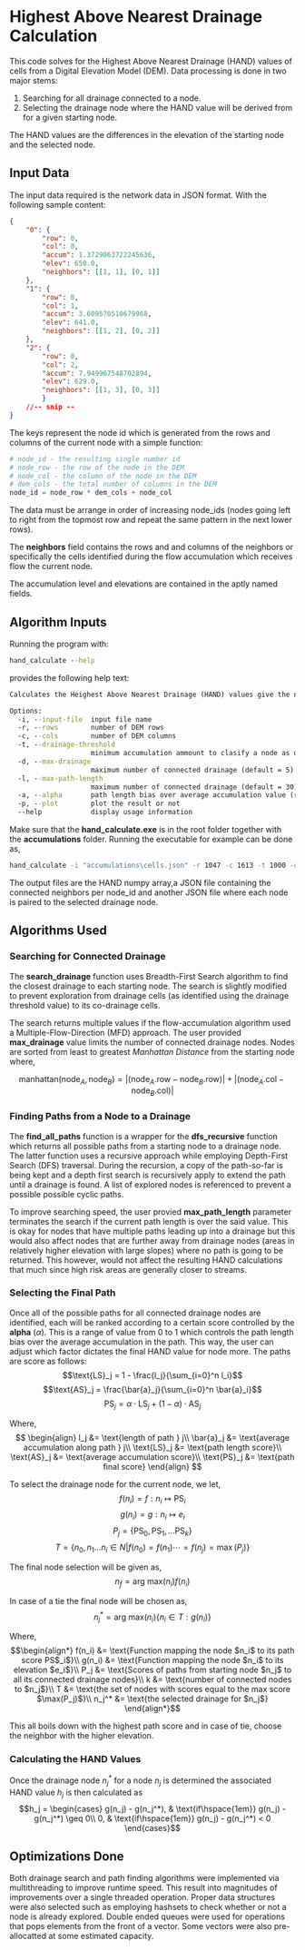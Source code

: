 # Highest Above Nearest Drainage Calculation

This code solves for the Highest Above Nearest Drainage (HAND) values of cells from a Digital Elevation Model (DEM). Data processing is done in two major stems:

1. Searching for all drainage connected to a node.
2. Selecting the drainage node where the HAND value will be derived from for a given starting node.

The HAND values are the differences in the elevation of the starting node and the selected node.

## Input Data
The input data required is the network data in JSON format. With the following sample content:

```json
{
    "0": {
        "row": 0,
        "col": 0,
        "accum": 1.3729063722245636,
        "elev": 650.0,
        "neighbors": [[1, 1], [0, 1]]
    }, 
    "1": {
        "row": 0,
        "col": 1,
        "accum": 3.609570510679968,
        "elev": 641.0,
        "neighbors": [[1, 2], [0, 2]]
    },
    "2": {
        "row": 0,
        "col": 2,
        "accum": 7.949967548702894,
        "elev": 629.0, 
        "neighbors": [[1, 3], [0, 3]] 
        }
    //-- snip --
}
```
The keys represent the node id which is generated from the rows and columns of the current node with a simple function:

```python
# node_id - the resulting single number id
# node_row - the row of the node in the DEM
# node_col - the column of the node in the DEM
# dem_cols - the total number of columns in the DEM
node_id = node_row * dem_cols + node_col
```

The data must be arrange in order of increasing node_ids (nodes going left to right from the topmost row and repeat the same pattern in the next lower rows).

The **neighbors** field contains the rows and and columns of the neighbors or specifically the cells identified during the flow accumulation which receives flow the current node.

The accumulation level and elevations are contained in the aptly named fields.

## Algorithm Inputs
Running the program with:
```cmd
hand_calculate --help
```
provides the following help text:
```cmd
Calculates the Heighest Above Nearest Drainage (HAND) values give the network data. The network data is a json file contaning the node_id incrementing from 0 to the data length. Each node must contain the accumulation value, row and column location of the node,the flow accumulation value and the list of neighbor nodes.

Options:
  -i, --input-file  input file name
  -r, --rows        number of DEM rows
  -c, --cols        number of DEM columns
  -t, --drainage-threshold
                    minimum accumulation ammount to clasify a node as drainage
  -d, --max-drainage
                    maximum number of connected drainage (default = 5)
  -l, --max-path-length
                    maximum number of connected drainage (default = 30)
  -a, --alpha       path length bias over average accumulation value (range 0 to 1) (default = 0.9)
  -p, --plot        plot the result or not
  --help            display usage information
```

Make sure that the **hand_calculate.exe** is in the root folder together with the **accumulations** folder. Running the executable for example can be done as,

```cmd
hand_calculate -i "accumulations\cells.json" -r 1047 -c 1613 -t 1000 -d 5 -l 40 -a 0.9 -p
```

The output files are the HAND numpy array,a JSON file containing the connected neighbors per node_id and another JSON file where each node is paired to the selected drainage node.

## Algorithms Used
### Searching for Connected Drainage
The **search_drainage** function uses Breadth-First Search algorithm to find the closest drainage to each starting node. The search is slightly modified to prevent exploration from drainage cells (as identified using the drainage threshold value) to its co-drainage cells.

The search returns multiple values if the flow-accumulation algorithm used a Multiple-Flow-Direction (MFD) approach. The user provided **max_drainage** value limits the number of connected drainage nodes. Nodes are sorted from least to greatest *Manhattan Distance* from the starting node where,

$${\text{manhattan}(\text{node}_A,\text{node}_B)} = \left|(\text{node}_A.\text{row} - \text{node}_B.\text{row})\right| + \left|(\text{node}_A.\text{col} - \text{node}_B.\text{col})\right|$$

### Finding Paths from a Node to a Drainage
The **find_all_paths** function is a wrapper for the **dfs_recursive** function which returns all possible paths from a starting node to a drainage node. The latter function uses a recursive approach while employing Depth-First Search (DFS) traversal. During the recursion, a copy of the path-so-far is being kept and a depth first search is recursively apply to extend the path until a drainage is found. A list of explored nodes is referenced to prevent a possible possible cyclic paths.

To improve searching speed, the user provied **max_path_length** parameter terminates the search if the current path length is over the said value. This is okay for nodes that have multiple paths leading up into a drainage but this would also affect nodes that are further away from drainage nodes (areas in relatively higher elevation with large slopes) where no path is going to be returned. This however, would not affect the resulting HAND calculations that much since high risk areas are generally closer to streams.

### Selecting the Final Path
Once all of the possible paths for all connected drainage nodes are identified, each will be ranked according to a certain score controlled by the **alpha** $(\alpha)$. This is a range of value from 0 to 1 which controls the path length bias over the average accumulation in the path. This way, the user can adjust which factor dictates the final HAND value for node more. The paths are score as follows:
$$\text{LS}_j = 1 - \frac{l_j}{\sum_{i=0}^n l_i}$$
$$\text{AS}_j = \frac{\bar{a}_j}{\sum_{i=0}^n \bar{a}_i}$$
$$\text{PS}_j = \alpha \cdot \text{LS}_j + (1-\alpha) \cdot \text{AS}_j$$

Where,
$$
\begin{align}
l_j &= \text{length of path } j\\
\bar{a}_j &= \text{average accumulation along path } j\\
\text{LS}_j &= \text{path length score}\\
\text{AS}_j &= \text{average accumulation score}\\
\text{PS}_j &= \text{path final score}
\end{align}
$$

To select the drainage node for the current node, we let,
$$f(n_i) = f: n_i \mapsto \text{PS}_i$$
$$g(n_i) = g: n_i \mapsto e_i$$
$$P_j = \{\text{PS}_0,\text{PS}_1,...\text{PS}_k\}$$
$$ T = \{ n_0,n_1...n_i \in N| f(n_0) = f(n_1) \cdots = f(n_j) = \max(P_j)\}$$

The final node selection will be given as,
$$n_f = \text{arg max}(n_i) {f(n_i)}$$

In case of a tie the final node will be chosen as,
$$n_j^* = \text{arg max} (n_i) \{n_i \in T: g(n_i)\}$$

Where,
$$\begin{align*}
    f(n_i) &= \text{Function mapping the node $n_i$ to its path score PS$_i$}\\
    g(n_i) &= \text{Function mapping the node $n_i$ to its elevation $e_i$}\\
    P_j &= \text{Scores of paths from starting node $n_j$ to all its connected drainage nodes}\\
    k &= \text{number of connected nodes to $n_j$}\\
    T &= \text{the set of nodes with scores equal to the max score $\max(P_j)$}\\
    n_j^* &= \text{the selected drainage for $n_j$}
\end{align*}$$

This all boils down with the highest path score and in case of tie, choose the neighbor with the higher elevation.

### Calculating the HAND Values
Once the drainage node $n_j^*$ for a node $n_j$ is determined the associated HAND value $h_j$ is then calculated as
$$h_j = \begin{cases}
    g(n_j) - g(n_j^*), & \text{if\hspace{1em}} g(n_j) - g(n_j^*) \geq 0\\
    0, & \text{if\hspace{1em}} g(n_j) - g(n_j^*) < 0
\end{cases}$$

## Optimizations Done
Both drainage search and path finding algorithms were implemented via multithreading to improve runtime speed. This result into magnitudes of improvements over a single threaded operation. Proper data structures were also selected such as employing hashsets to check whether or not a node is already explored. Double ended queues were used for operations that pops elements from the front of a vector. Some vectors were also pre-allocatted at some estimated capacity.


